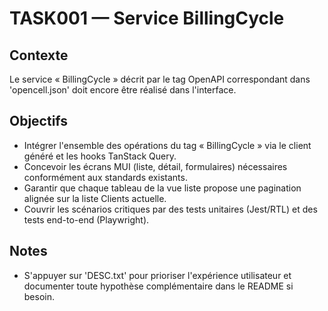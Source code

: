 # TASK001 — Service BillingCycle

## Contexte
Le service « BillingCycle » décrit par le tag OpenAPI correspondant dans 'opencell.json' doit encore être réalisé dans l'interface.

## Objectifs
- Intégrer l'ensemble des opérations du tag « BillingCycle » via le client généré et les hooks TanStack Query.
- Concevoir les écrans MUI (liste, détail, formulaires) nécessaires conformément aux standards existants.
- Garantir que chaque tableau de la vue liste propose une pagination alignée sur la liste Clients actuelle.
- Couvrir les scénarios critiques par des tests unitaires (Jest/RTL) et des tests end-to-end (Playwright).

## Notes
- S'appuyer sur 'DESC.txt' pour prioriser l'expérience utilisateur et documenter toute hypothèse complémentaire dans le README si besoin.

